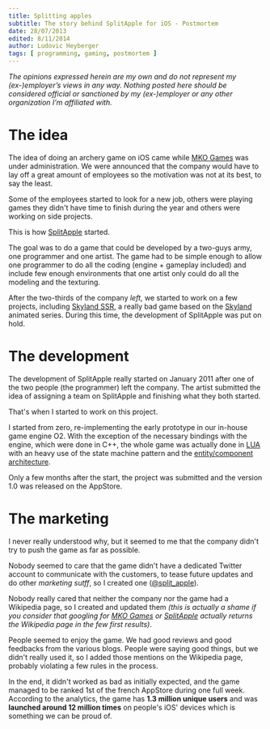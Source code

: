 ```yaml
---
title: Splitting apples
subtitle: The story behind SplitApple for iOS - Postmortem
date: 28/07/2013
edited: 8/11/2014
author: Ludovic Heyberger
tags: [ programming, gaming, postmortem ]
---
```


_The opinions expressed herein are my own and do not represent my (ex-)employer’s views in any way. Nothing posted here should be considered official or sanctioned by my (ex-)employer or any other organization I’m affiliated with._

# The idea

The idea of doing an archery game on iOS came while [MKO Games](https://wikipedia.org/wiki/MKO_Games) was under administration. We were announced that the company would have to lay off a great amount of employees so the motivation was not at its best, to say the least.

Some of the employees started to look for a new job, others were playing games they didn't have time to finish during the year and others were working on side projects.

This is how [SplitApple](https://wikipedia.org/wiki/SplitApple) started.

The goal was to do a game that could be developed by a two-guys army, one programmer and one artist. The game had to be simple enough to allow one programmer to do all the coding (engine + gameplay included) and include few enough environments that one artist only could do all the modeling and the texturing.

After the two-thirds of the company _left_, we started to work on a few projects, including [Skyland SSR](http://wikipedia.org/wiki/Skyland_SSR), a really bad game based on the [Skyland](http://wikipedia.org/wiki/Skyland) animated series. During this time, the development of SplitApple was put on hold.

# The development

The development of SplitApple really started on January 2011 after one of the two people (the programmer) left the company. The artist submitted the idea of assigning a team on SplitApple and finishing what they both started.

That's when I started to work on this project.

I started from zero, re-implementing the early prototype in our in-house game engine O2. With the exception of the necessary bindings with the engine, which were done in C++, the whole game was actually done in [LUA](http://www.lua.org) with an heavy use of the state machine pattern and the [entity/component architecture](./archives.html#components).

Only a few months after the start, the project was submitted and the version 1.0 was released on the AppStore.

# The marketing

I never really understood why, but it seemed to me that the company didn't try to push the game as far as possible.

Nobody seemed to care that the game didn't have a dedicated Twitter account to communicate with the customers, to tease future updates and do other _marketing sutff_, so I created one ([@split_apple](https://twitter.com/@split_apple)).

Nobody really cared that neither the company nor the game had a Wikipedia page, so I created and updated them _(this is actually a shame if you consider that googling for [MKO Games](http://www.google.com/search?q=mko+games) or [SplitApple](http://www.google.com/search?q=splitapple) actually returns the Wikipedia page in the few first results)_.

People seemed to enjoy the game. We had good reviews and good feedbacks from the various blogs. People were saying good things, but we didn't really used it, so I added those mentions on the Wikipedia page, probably violating a few rules in the process.

In the end, it didn't worked as bad as initially expected, and the game managed to be ranked 1st of the french AppStore during one full week. According to the analytics, the game has **1.3 million unique users** and was **launched around 12 million times** on people's iOS' devices which is something we can be proud of.
